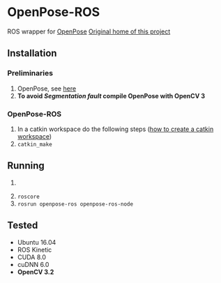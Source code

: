 # OpenPose-ROS
ROS wrapper for [OpenPose](https://github.com/CMU-Perceptual-Computing-Lab/openpose)
[Original home of this project](https://github.com/solbach/openpose-ros)

## Installation
### Preliminaries
1. OpenPose, see [here](https://github.com/CMU-Perceptual-Computing-Lab/openpose/blob/master/doc/installation.md)
1. __To avoid _Segmentation fault_ compile OpenPose with OpenCV 3__

### OpenPose-ROS
1. In a catkin workspace do the following steps ([how to create a catkin workspace](http://wiki.ros.org/catkin/Tutorials/create_a_workspace))
1. ```catkin_make```

## Running
1. ```source catkin_ws/devel/setup.bash
1. ```roscore```
1. ```rosrun openpose-ros openpose-ros-node```

## Tested
* Ubuntu 16.04 
* ROS Kinetic
* CUDA 8.0
* cuDNN 6.0
* __OpenCV 3.2__
